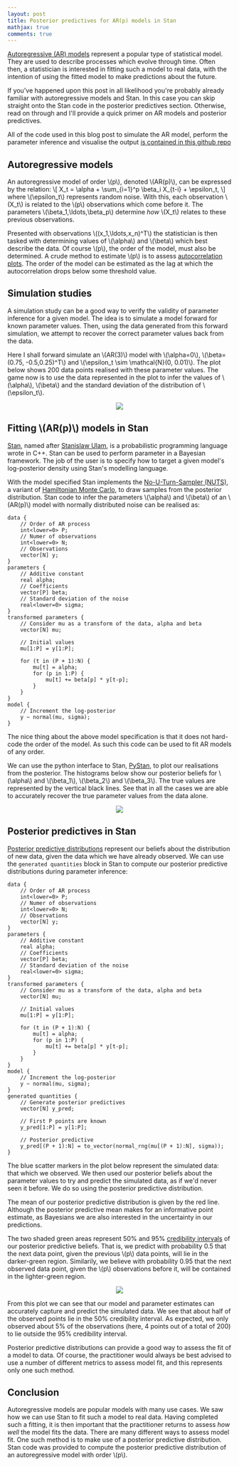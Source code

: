 ```yaml
---
layout: post
title: Posterior predictives for AR(p) models in Stan
mathjax: true
comments: true
---
```


[Autoregressive (AR) models](https://en.wikipedia.org/wiki/Autoregressive_model) represent
a popular type of statistical model. They are used to describe processes which evolve
through time. Often then, a statistician is interested in fitting such a model to real
data, with the intention of using the fitted model to make predictions about the future.

If you've happened upon this post in all likelihood you're probably already familiar with
autoregressive models and Stan. In this case you can skip straight onto the Stan code in
the posterior predictives section. Otherwise, read on through and I'll provide a quick
primer on AR models and posterior predictives.

All of the code used in this blog post to simulate the AR model, perform the parameter
inference and visualise the output [is contained in this github
repo](https://github.com/jwalton3141/stan_AR_predictives)

## Autoregressive models

An autoregressive model of order \\(p\\), denoted \\(AR(p)\\), can be expressed by the
relation:
\\[
    X_t = \alpha + \sum_{i=1}^p \beta_i X_{t-i} + \epsilon_t,
\\]
where \\(\epsilon_t\\) represents random noise. With this, each observation \\(X_t\\) is
related to the \\(p\\) observations which come before it. The parameters
\\(\beta_1,\ldots,\beta_p\\) determine *how* \\(X_t\\) relates to these previous
observations.

Presented with observations \\((x_1,\ldots,x_n)^T\\) the statistician is then tasked with
determining values of \\(\alpha\\) and \\(\beta\\) which best describe the data. Of course
\\(p\\), the order of the model, must also be determined. A crude method to estimate
\\(p\\) is to assess [autocorrelation
plots](https://www.itl.nist.gov/div898/handbook/eda/section3/autocopl.htm). The order of
the model can be estimated as the lag at which the autocorrelation drops below some
threshold value.

## Simulation studies

A simulation study can be a good way to verify the validity of parameter inference for
a given model. The idea is to simulate a model forward for known parameter values. Then,
using the data generated from this forward simulation, we attempt to recover the correct
parameter values back from the data.

Here I shall forward simulate an \\(AR(3)\\) model with \\(\alpha=0\\), \\(\beta=(0.75,
-0.5,0.25)^T\\) and \\(\epsilon_t \sim \mathcal{N}(0, 0.01)\\). The plot below shows 200
data points realised with these parameter values. The game now is to use the data
represented in the plot to infer the values of \\(\alpha\\), \\(\beta\\) and the standard
deviation of the distribution of \\(\epsilon_t\\).

<p align="center">
  <img src="/assets/posts/stan/AR3.png">
</p>

## Fitting \\(AR(p)\\) models in Stan

[Stan](https://mc-stan.org/), named after [Stanislaw
Ulam](https://www.britannica.com/biography/Stanislaw-Ulam), is a probabilistic programming
language wrote in C++.  Stan can be used to perform parameter in a Bayesian framework. The
job of the user is to specify how to target a given model's log-posterior density using
Stan's modelling language.

With the model specified Stan implements the [No-U-Turn-Sampler
(NUTS)](https://arxiv.org/abs/1111.4246), a variant of [Hamiltonian Monte
Carlo](https://arxiv.org/pdf/1701.02434.pdf), to draw samples from the posterior
distribution. Stan code to infer the parameters \\(\alpha\\) and \\(\beta\\) of an
\\(AR(p)\\) model with normally distributed noise can be realised as:
```
data {
    // Order of AR process
    int<lower=0> P;
    // Numer of observations
    int<lower=0> N;
    // Observations
    vector[N] y;
}
parameters {
    // Additive constant
    real alpha;                       
    // Coefficients
    vector[P] beta;
    // Standard deviation of the noise
    real<lower=0> sigma;              
}
transformed parameters {
    // Consider mu as a transform of the data, alpha and beta
    vector[N] mu;

    // Initial values
    mu[1:P] = y[1:P];

    for (t in (P + 1):N) {
        mu[t] = alpha;
        for (p in 1:P) {
            mu[t] += beta[p] * y[t-p];
        }
    }
}
model {
    // Increment the log-posterior
    y ~ normal(mu, sigma);
}
```
The nice thing about the above model specification is that it does not hard-code the order
of the model. As such this code can be used to fit AR models of any order.

We can use the python interface to Stan,
[PyStan](https://pystan.readthedocs.io/en/latest/getting_started.html), to plot our
realisations from the posterior.  The histograms below show our posterior beliefs for
\\(\alpha\\) and \\(\beta_1\\), \\(\beta_2\\) and \\(\beta_3\\). The true values are
represented by the vertical black lines. See that in all the cases we are able to
accurately recover the true parameter values from the data alone.

<p align="center">
  <img src="/assets/posts/stan/AR3_hist_multi.png">
</p>

## Posterior predictives in Stan

[Posterior predictive
distributions](https://en.wikipedia.org/wiki/Posterior_predictive_distribution) represent
our beliefs about the distribution of new data, given the data which we have already
observed. We can use the ```generated quantities``` block in Stan to compute our posterior
predictive distributions during parameter inference:
```
data {
    // Order of AR process
    int<lower=0> P;
    // Numer of observations
    int<lower=0> N;
    // Observations
    vector[N] y;
}
parameters {
    // Additive constant
    real alpha;                       
    // Coefficients
    vector[P] beta;
    // Standard deviation of the noise
    real<lower=0> sigma;              
}
transformed parameters {
    // Consider mu as a transform of the data, alpha and beta
    vector[N] mu;

    // Initial values
    mu[1:P] = y[1:P];

    for (t in (P + 1):N) {
        mu[t] = alpha;
        for (p in 1:P) {
            mu[t] += beta[p] * y[t-p];
        }
    }
}
model {
    // Increment the log-posterior
    y ~ normal(mu, sigma);
}
generated quantities {
    // Generate posterior predictives
    vector[N] y_pred;

    // First P points are known
    y_pred[1:P] = y[1:P];

    // Posterior predictive
    y_pred[(P + 1):N] = to_vector(normal_rng(mu[(P + 1):N], sigma));
}
```

The blue scatter markers in the plot below represent the simulated data: that which we
observed. We then used our posterior beliefs about the parameter values to try and predict the
simulated data, as if we'd never seen it before. We do so using the posterior predictive
distribution.

The mean of our posterior predictive distribution is given by the red line.  Although the
posterior predictive mean makes for an informative point estimate, as Bayesians we are
also interested in the uncertainty in our predictions.

The two shaded green areas represent 50% and 95% [credibility
intervals](https://en.wikipedia.org/wiki/Credible_interval) of our posterior predictive
beliefs. That is, we predict with probability 0.5 that the next data point, given the
previous \\(p\\) data points, will lie in the darker-green region. Similarily, we believe
with probability 0.95 that the next observed data point, given the \\(p\\) observations
before it, will be contained in the lighter-green region.

<p align="center">
  <img src="/assets/posts/stan/AR3_predictives.png">
</p>

From this plot we can see that our model and parameter estimates can accurately capture
and predict the simulated data. We see that about half of the observed points lie in the
50% credibility interval. As expected, we only observed about 5% of the observations
(here, 4 points out of a total of 200) to lie outside the 95% credibility interval.

Posterior predictive distributions can provide a good way to assess the fit of a model to
data. Of course, the practitioner would always be best advised to use a number of
different metrics to assess model fit, and this represents only one such method.

## Conclusion

Autoregressive models are popular models with many use cases. We saw how we can use Stan
to fit such a model to real data. Having completed such a fitting, it is then important
that the practitioner returns to assess *how well* the model fits the data. There are many
different ways to assess model fit. One such method is to make use of a posterior
predictive distribution. Stan code was provided to compute the posterior predictive
distribution of an autoregressive model with order \\(p\\).

